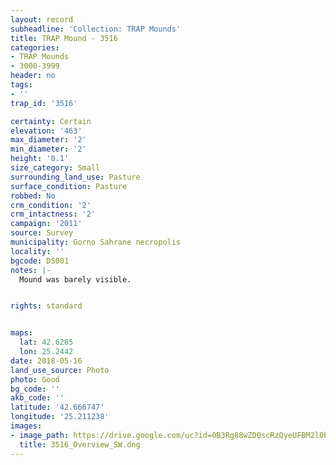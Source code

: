 ```yaml
---
layout: record
subheadline: 'Collection: TRAP Mounds'
title: TRAP Mound - 3516
categories:
- TRAP Mounds
- 3000-3999
header: no
tags:
- ''
trap_id: '3516'

certainty: Certain
elevation: '463'
max_diameter: '2'
min_diameter: '2'
height: '0.1'
size_category: Small
surrounding_land_use: Pasture
surface_condition: Pasture
robbed: No
crm_condition: '2'
crm_intactness: '2'
campaign: '2011'
source: Survey
municipality: Gorno Sahrane necropolis
locality: ''
bgcode: DS001
notes: |-
  Mound was barely visible.


rights: standard


maps:
  lat: 42.6285
  lon: 25.2442
date: 2018-05-16
land_use_source: Photo
photo: Good
bg_code: ''
akb_code: ''
latitude: '42.666747'
longitude: '25.211238'
images:
- image_path: https://drive.google.com/uc?id=0B3Rg88wZDQscRzQyeUFBM2l0bUU
  title: 3516_Overview_SW.dng
---
```

